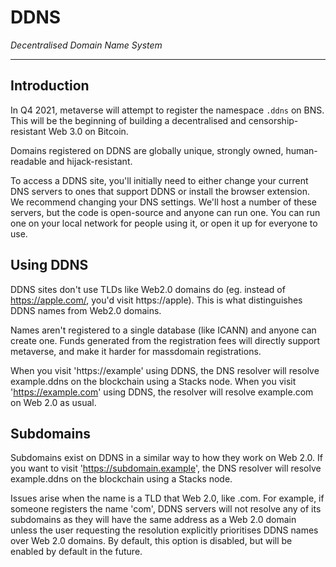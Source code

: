 # DDNS

*Decentralised Domain Name System*

---

## Introduction

In Q4 2021, metaverse will attempt to register the namespace `.ddns` on BNS. This will be the beginning of building a decentralised and censorship-resistant Web 3.0 on Bitcoin. 

Domains registered on DDNS are globally unique, strongly owned, human-readable and hijack-resistant.

To access a DDNS site, you'll initially need to either change your current DNS servers to ones that support DDNS or install the browser extension. We recommend changing your DNS settings. We'll host a number of these servers, but the code is open-source and anyone can run one. You can run one on your local network for people using it, or open it up for everyone to use.

## Using DDNS

DDNS sites don't use TLDs like Web2.0 domains do (eg. instead of https://apple.com/, you'd visit https://apple). This is what distinguishes DDNS names from Web2.0 domains.

Names aren't registered to a single database (like ICANN) and anyone can create one. Funds generated from the registration fees will directly support metaverse, and make it harder for massdomain registrations.

When you visit 'https://example' using DDNS, the DNS resolver will resolve example.ddns on the blockchain using a Stacks node. 
When you visit 'https://example.com' using DDNS, the resolver will resolve example.com on Web 2.0 as usual.

## Subdomains

Subdomains exist on DDNS in a similar way to how they work on Web 2.0. If you want to visit 'https://subdomain.example', the DNS resolver will resolve example.ddns on the blockchain using a Stacks node. 

Issues arise when the name is a TLD that Web 2.0, like .com. For example, if someone registers the name 'com', DDNS servers will not resolve any of its subdomains as they will have the same address as a Web 2.0 domain unless the user requesting the resolution explicitly prioritises DDNS names over Web 2.0 domains. By default, this option is disabled, but will be enabled by default in the future.
